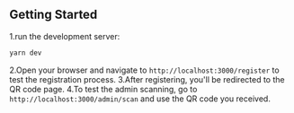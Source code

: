 ## Getting Started
1.run the development server:

```bash
yarn dev
```

2.Open your browser and navigate to `http://localhost:3000/register` to test the registration process.
3.After registering, you'll be redirected to the QR code page.
4.To test the admin scanning, go to `http://localhost:3000/admin/scan` and use the QR code you received.
